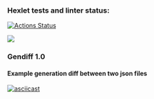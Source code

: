 ### Hexlet tests and linter status:
[![Actions Status](https://github.com/aar87/java-project-71/actions/workflows/hexlet-check.yml/badge.svg)](https://github.com/aar87/java-project-71/actions)

<a href="https://codeclimate.com/github/AntonRaevsky/java-project-71/test_coverage"><img src="https://api.codeclimate.com/v1/badges/d9aadebb0c71b361fb55/test_coverage" /></a>

### Gendiff 1.0

#### Example generation diff between two json files

[![asciicast](https://asciinema.org/a/qtXAY7kaG6LmKrEcp6Cu4QLKW.svg)](https://asciinema.org/a/qtXAY7kaG6LmKrEcp6Cu4QLKW)
